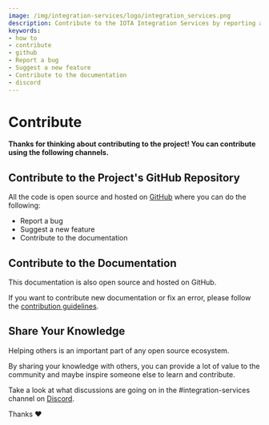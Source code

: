 ```yaml
---
image: /img/integration-services/logo/integration_services.png
description: Contribute to the IOTA Integration Services by reporting a bug, suggesting a feature, contributing to the documentation or sharing your knowledge with others.
keywords:
- how to
- contribute
- github
- Report a bug
- Suggest a new feature
- Contribute to the documentation
- discord
---
```

# Contribute

**Thanks for thinking about contributing to the project! You can contribute using the following channels.**

## Contribute to the Project's GitHub Repository

All the code is open source and hosted on [GitHub](https://github.com/iotaledger/integration-services) where you can do the following:

- Report a bug
- Suggest a new feature
- Contribute to the documentation

## Contribute to the Documentation

This documentation is also open source and hosted on GitHub.

If you want to contribute new documentation or fix an error, please follow the [contribution guidelines](https://github.com/iotaledger/documentation/blob/master/.github/CONTRIBUTING.md).

## Share Your Knowledge

Helping others is an important part of any open source ecosystem.

By sharing your knowledge with others, you can provide a lot of value to the community and maybe inspire someone else to learn and contribute.

Take a look at what discussions are going on in the #integration-services channel on [Discord](https://discord.iota.org).

Thanks :heart: